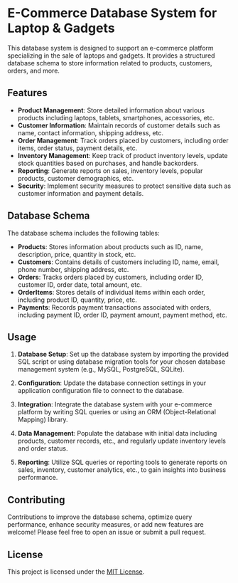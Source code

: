 # E-Commerce Database System for Laptop & Gadgets

This database system is designed to support an e-commerce platform specializing in the sale of laptops and gadgets. It provides a structured database schema to store information related to products, customers, orders, and more.

## Features

- **Product Management**: Store detailed information about various products including laptops, tablets, smartphones, accessories, etc.
- **Customer Information**: Maintain records of customer details such as name, contact information, shipping address, etc.
- **Order Management**: Track orders placed by customers, including order items, order status, payment details, etc.
- **Inventory Management**: Keep track of product inventory levels, update stock quantities based on purchases, and handle backorders.
- **Reporting**: Generate reports on sales, inventory levels, popular products, customer demographics, etc.
- **Security**: Implement security measures to protect sensitive data such as customer information and payment details.

## Database Schema

The database schema includes the following tables:

- **Products**: Stores information about products such as ID, name, description, price, quantity in stock, etc.
- **Customers**: Contains details of customers including ID, name, email, phone number, shipping address, etc.
- **Orders**: Tracks orders placed by customers, including order ID, customer ID, order date, total amount, etc.
- **OrderItems**: Stores details of individual items within each order, including product ID, quantity, price, etc.
- **Payments**: Records payment transactions associated with orders, including payment ID, order ID, payment amount, payment method, etc.

## Usage

1. **Database Setup**: Set up the database system by importing the provided SQL script or using database migration tools for your chosen database management system (e.g., MySQL, PostgreSQL, SQLite).

2. **Configuration**: Update the database connection settings in your application configuration file to connect to the database.

3. **Integration**: Integrate the database system with your e-commerce platform by writing SQL queries or using an ORM (Object-Relational Mapping) library.

4. **Data Management**: Populate the database with initial data including products, customer records, etc., and regularly update inventory levels and order status.

5. **Reporting**: Utilize SQL queries or reporting tools to generate reports on sales, inventory, customer analytics, etc., to gain insights into business performance.

## Contributing

Contributions to improve the database schema, optimize query performance, enhance security measures, or add new features are welcome! Please feel free to open an issue or submit a pull request.

## License

This project is licensed under the [MIT License](LICENSE).
